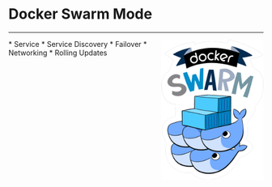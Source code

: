 # Docker Swarm Mode

---

<img src="../img/products/swarm.png" style="background-color: white; width: 40%; height: 40%; float: right;">
* Service<!-- .element: class="fragment" -->
* Service Discovery<!-- .element: class="fragment" -->
* Failover<!-- .element: class="fragment" -->
* Networking<!-- .element: class="fragment" -->
* Rolling Updates<!-- .element: class="fragment" -->

